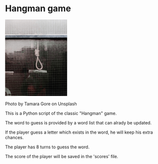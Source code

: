 # Hangman game

<img src="tamara-gore-unsplash.jpg" width="40%">

Photo by Tamara Gore on Unsplash

This is a Python script of the classic "Hangman" game.

The word to guess is provided by a word list that can alrady be updated.

If the player guess a letter which exists in the word, he will keep his extra chances.

The player has 8 turns to guess the word.

The score of the player will be saved in the 'scores' file.
